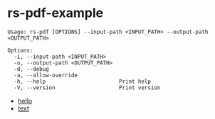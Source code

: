 # rs-pdf-example

```
Usage: rs-pdf [OPTIONS] --input-path <INPUT_PATH> --output-path <OUTPUT_PATH>

Options:
  -i, --input-path <INPUT_PATH>    
  -o, --output-path <OUTPUT_PATH>  
  -d, --debug                      
  -a, --allow-override             
  -h, --help                       Print help
  -V, --version                    Print version
```

* [hello](hello/hello.pdf)
* [text](text/text.pdf)
